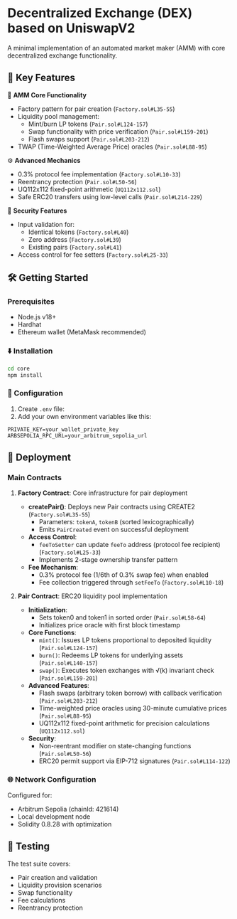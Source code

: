 # Decentralized Exchange (DEX) based on UniswapV2

A minimal implementation of an automated market maker (AMM) with core decentralized exchange functionality.


## 🚀 Key Features

🔄 **AMM Core Functionality**

- Factory pattern for pair creation (`Factory.sol#L35-55`)
- Liquidity pool management:
  - Mint/burn LP tokens (`Pair.sol#L124-157`)
  - Swap functionality with price verification (`Pair.sol#L159-201`)
  - Flash swaps support (`Pair.sol#L203-212`)
- TWAP (Time-Weighted Average Price) oracles (`Pair.sol#L88-95`)

⚙️ **Advanced Mechanics**

- 0.3% protocol fee implementation (`Factory.sol#L10-33`)
- Reentrancy protection (`Pair.sol#L50-56`)
- UQ112x112 fixed-point arithmetic (`UQ112x112.sol`)
- Safe ERC20 transfers using low-level calls (`Pair.sol#L214-229`)

🔐 **Security Features**

- Input validation for:
  - Identical tokens (`Factory.sol#L40`)
  - Zero address (`Factory.sol#L39`)
  - Existing pairs (`Factory.sol#L41`)
- Access control for fee setters (`Factory.sol#L25-33`)

## 🛠️ Getting Started

### Prerequisites

- Node.js v18+
- Hardhat
- Ethereum wallet (MetaMask recommended)

### ⬇️ Installation

```bash
cd core
npm install
```

### 🔧 Configuration

1. Create `.env` file:
2. Add your own environment variables like this:

```env
PRIVATE_KEY=your_wallet_private_key
ARBSEPOLIA_RPC_URL=your_arbitrum_sepolia_url
```

## 🚀 Deployment

### Main Contracts

1. **Factory Contract**: Core infrastructure for pair deployment
   - **createPair()**: Deploys new Pair contracts using CREATE2 (`Factory.sol#L35-55`)
     - Parameters: `tokenA`, `tokenB` (sorted lexicographically)
     - Emits `PairCreated` event on successful deployment
   - **Access Control**: 
     - `feeToSetter` can update `feeTo` address (protocol fee recipient) (`Factory.sol#L25-33`)
     - Implements 2-stage ownership transfer pattern
   - **Fee Mechanism**:
     - 0.3% protocol fee (1/6th of 0.3% swap fee) when enabled
     - Fee collection triggered through `setFeeTo` (`Factory.sol#L10-18`)

2. **Pair Contract**: ERC20 liquidity pool implementation
   - **Initialization**:
     - Sets token0 and token1 in sorted order (`Pair.sol#L58-64`)
     - Initializes price oracle with first block timestamp
   - **Core Functions**:
     - `mint()`: Issues LP tokens proportional to deposited liquidity (`Pair.sol#L124-157`)
     - `burn()`: Redeems LP tokens for underlying assets (`Pair.sol#L140-157`)
     - `swap()`: Executes token exchanges with √(k) invariant check (`Pair.sol#L159-201`)
   - **Advanced Features**:
     - Flash swaps (arbitrary token borrow) with callback verification (`Pair.sol#L203-212`)
     - Time-weighted price oracles using 30-minute cumulative prices (`Pair.sol#L88-95`)
     - UQ112x112 fixed-point arithmetic for precision calculations (`UQ112x112.sol`)
   - **Security**:
     - Non-reentrant modifier on state-changing functions (`Pair.sol#L50-56`)
     - ERC20 permit support via EIP-712 signatures (`Pair.sol#L114-122`)

### 🌐 Network Configuration

Configured for:

- Arbitrum Sepolia (chainId: 421614)
- Local development node
- Solidity 0.8.28 with optimization

## 🧪 Testing

The test suite covers:

- Pair creation and validation
- Liquidity provision scenarios
- Swap functionality
- Fee calculations
- Reentrancy protection



